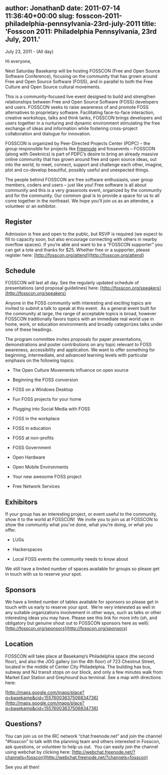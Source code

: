 author: JonathanD
date: 2011-07-14 11:36:40+00:00
slug: fosscon-2011-philadelphia-pennsylvania-23rd-july-2011
title: 'Fosscon 2011: Philadelphia Pennsylvania, 23rd July, 2011.'
---

July 23, 2011 - (All day)



Hi everyone,

Next Saturday Basekamp will be hosting FOSSCON (Free and Open Source Software Conference), focusing on the community that has grown around Free and Open Source Software (FOSS), and in parallel to both the Free Culture and Open Source cultural movements.

This is a community-focused live event designed to build and strengthen relationships between Free and Open Source Software (FOSS) developers and users. FOSSCON seeks to raise awareness of and promote FOSS alternatives to proprietary software. Facilitating face-to-face interaction, creative workshops, talks and think tanks, FOSSCON brings developers and users together in a nurturing and dynamic environment stimulating the free exchange of ideas and information while fostering cross-project collaboration and dialogue for innovation.



FOSSCON is organized by Peer-Directed Projects Center (PDPC) – the group responsible for projects like [Freenode](http://basekamp.com/about/events/freenode) and fossevents – FOSSCON (along with Geeknics) is part of PDPC’s desire to bring an already massive online community that has grown around free and open source ideas, out into the world, to meet, connect, support and challenge each other, imagine, plot and co-develop beautiful, possibly useful and unexpected things.



The people behind FOSSCON are free software enthusiasts, user group members, coders and users – just like you! Free software is all about community and this is a very grassroots event, organized by the community and for the community. Our common goal is to provide a space for us to all come together in the northeast. We hope you’ll join us as an attendee, a volunteer or an exhibitor.



## Register



Admission is free and open to the public, but RSVP is required (we expect to fill to capacity soon, but also encourage connecting with others in nearby overflow spaces). If you’re able and want to be a “FOSSCON supporter” you can get a tote and thanks for $25. Whether free or a supporter, please register here: [http://fosscon.org/attend](http://fosscon.org/attend)



## Schedule



FOSSCON will last all day. See the regularly updated schedule of presentations (and proposal guidelines) here: [http://fosscon.org/speakers](http://fosscon.org/speakers)



Anyone in the FOSS community with interesting and exciting topics are invited to submit a talk to speak at this event.  As a general event built for the community at large, the range of acceptable topics is broad, however FOSSCON traditionally favors topics with an immediate real world use in home, work, or education environments and broadly categorizes talks under one of these headings.



The program committee invites proposals for paper presentations, demonstrations and poster contributions on any topic relevant to FOSS awareness, accessibility and application. We want to offer something for beginning, intermediate, and advanced learning levels with particular emphasis on the following topics:





	
  * The Open Culture Movements influence on open source


	
  * Beginning the FOSS conversion


	
  * FOSS on a Windows Desktop


	
  * Fun FOSS projects for your home


	
  * Plugging into Social Media with FOSS


	
  * FOSS in the workplace


	
  * FOSS in education


	
  * FOSS at non-profits


	
  * FOSS Government


	
  * Open Hardware


	
  * Open Mobile Environments


	
  * Your new awesome FOSS project


	
  * Free Network Services








## Exhibitors



If your group has an interesting project, or event useful to the community, show it to the world at FOSSCON!  We invite you to join us at FOSSCON to show the community what you’ve done, what you’re doing, or what you offer.





	
  * LUGs


	
  * Hackerspaces


	
  * Local FOSS events the community needs to know about




We still have a limited number of spaces available for groups so please get in touch with us to reserve your spot.



## Sponsors



We have a limited number of tables available for sponsors so please get in touch with us early to reserve your spot.  We’re very interested as well in any suitable organizations involvement in other ways, such as talks or other interesting ideas you may have. Please see this link for more info (oh, and obligatory but genuine shout out to FOSSCON sponsors here as well): [http://fosscon.org/sponsors](http://fosscon.org/sponsors)



## Location



FOSSCON will take place at Basekamp’s Philadelphia space (the second floor), and also the JOG gallery (on the 4th floor) of 723 Chestnut Street, located in the middle of Center City Philadelphia. The building has bus, subway and NJ transit stops on our block, and only a few minutes walk from Market East Station and Greyhound bus terminal. See a map with directions here:

[http://maps.google.com/maps/place?q=basekamp&cid=15576003637506834736](http://maps.google.com/maps/place?q=basekamp&cid=15576003637506834736)



## Questions?



You can join us on the IRC network “chat.freenode.net” and join the channel “#fosscon” to talk with the planning team and others interested in Fosscon, ask questions, or volunteer to help us out.  You can easily join the channel using webchat by clicking here: [http://webchat.freenode.net/?channels=fosscon](http://webchat.freenode.net/?channels=fosscon)



See you all then!
